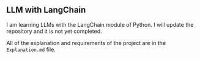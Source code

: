## LLM with LangChain
I am learning LLMs with the LangChain module of Python. I will update the repository and it is not yet completed.

All of the explanation and requirements of the project are in the `Explanation.md` file.

